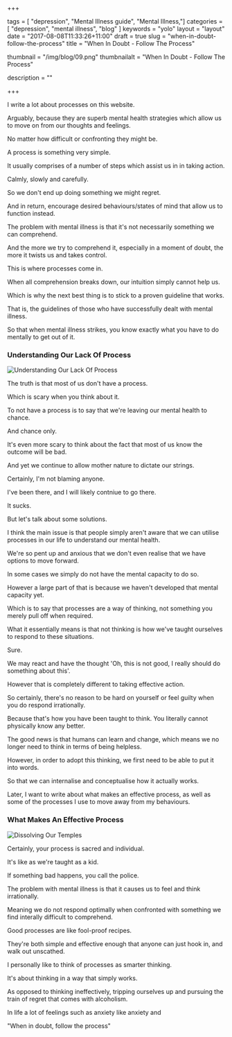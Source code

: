 +++

tags = [ "depression", "Mental Illness guide", "Mental Illness,"]
categories = [ "depression", "mental illness", "blog" ]
keywords = "yolo" 
layout = "layout"
date = "2017-08-08T11:33:26+11:00"
draft = true
slug = "when-in-doubt-follow-the-process"
title = "When In Doubt - Follow The Process"

thumbnail = "/img/blog/09.png"
thumbnailalt = "When In Doubt - Follow The Process"

description = ""


+++

<!--
When In Doubt - Follow The Process
Your process is your mental health strategy
Never Forget Your Process. Ever


-->

I write a lot about processes on this website.

Arguably, because they are superb mental health strategies which allow us to move on from our thoughts and feelings. 

No matter how difficult or confronting they might be. 

A process is something very simple.

It usually comprises of a number of steps which assist us in in taking action.

Calmly, slowly and carefully.

So we don't end up doing something we might regret. 

And in return, encourage desired behaviours/states of mind that allow us to function instead. 

The problem with mental illness is that it's not necessarily something we can comprehend. 

And the more we try to comprehend it, especially in a moment of doubt, the more it twists us and takes control. 

This is where processes come in. 

When all comprehension breaks down, our intuition simply cannot help us.

Which is why the next best thing is to stick to a proven guideline that works. 

That is, the guidelines of those who have successfully dealt with mental illness.

So that when mental illness strikes, you know exactly what you have to do mentally to get out of it. 

### Understanding Our Lack Of Process
![Understanding Our Lack Of Process](/img/blog/19-01.png)

The truth is that most of us don't have a process.

Which is scary when you think about it.

To not have a process is to say that we're leaving our mental health to chance.

And chance only. 

It's even more scary to think about the fact that most of us know the outcome will be bad.

And yet we continue to allow mother nature to dictate our strings.  

Certainly, I'm not blaming anyone.

I've been there, and I will likely contniue to go there. 

It sucks. 

But let's talk about some solutions.

I think the main issue is that people simply aren't aware that we can utilise processes in our life to understand our mental health.

We're so pent up and anxious that we don't even realise that we have options to move forward.

In some cases we simply do not have the mental capacity to do so.

However a large part of that is because we haven't developed that mental capacity yet. 

Which is to say that processes are a way of thinking, not something you merely pull off when required. 

What it essentially means is that not thinking is how we've taught ourselves to respond to these situations. 

Sure. 

We may react and have the thought 'Oh, this is not good, I really should do something about this'. 

However that is completely different to taking effective action.

So certainly, there's no reason to be hard on yourself or feel guilty when you do respond irrationally. 

Because that's how you have been taught to think. You literally cannot physically know any better. 

The good news is that humans can learn and change, which means we no longer need to think in terms of being helpless. 

However, in order to adopt this thinking, we first need to be able to put it into words.

So that we can internalise and conceptualise how it actually works.  

Later, I want to write about what makes an effective process, as well as some of the processes I use to move away from my behaviours. 


### What Makes An Effective Process
![Dissolving Our Temples](/img/blog/19-02.png)





Certainly, your process is sacred and individual. 



It's like as we're taught as a kid. 

If something bad happens, you call the police.




The problem with mental illness is that it causes us to feel and think irrationally. 

Meaning we do not respond optimally when confronted with something we find interally difficult to comprehend. 



Good processes are like fool-proof recipes. 

They're both simple and effective enough that anyone can just hook in, and walk out unscathed.  

I personally like to think of processes as smarter thinking. 

It's about thinking in a way that simply works. 

As opposed to thinking ineffectively, tripping ourselves up and pursuing the train of regret that comes with alcoholism. 








In life a lot of feelings such as anxiety like anxiety and 

"When in doubt, follow the process"










